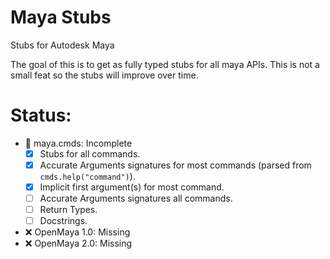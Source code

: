 # Maya Stubs
Stubs for Autodesk Maya

The goal of this is to get as fully typed stubs for all maya APIs.
This is not a small feat so the stubs will improve over time.

# Status:
- 🚧 maya.cmds: Incomplete
    - [x] Stubs for all commands.
    - [x] Accurate Arguments signatures for most commands (parsed from `cmds.help("command")`).
    - [x] Implicit first argument(s) for most command.
    - [ ] Accurate Arguments signatures all commands.
    - [ ] Return Types.
    - [ ] Docstrings.
- ❌ OpenMaya 1.0: Missing
- ❌ OpenMaya 2.0: Missing